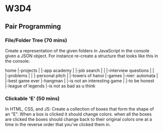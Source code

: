 # W3D4

## Pair Programming

### File/Folder Tree (70 mins)

Create a representation of the given folders in JavaScript in the console given a JSON object. For instance re-create a structure that looks like this in the console:

home
|-projects
|  |-app academy
|  |-job search
|  |  |-interview questions
|  |     |-problems
|  |     |-personal pitch
|  |-towers of hanoi
|-games
   |-nier: automata
   |  |-best game ever
   |-hangman
   |  |-is not an interesting game
   |  |-to be honest
   |-league of legends
      |-is not as bad as u think

### Clickable 'E' (50 mins)
In HTML, CSS, and JS: Create a collection of boxes that form the shape of an "E". When a box is clicked it should change colors. when all the boxes are clicked the boxes should change back to their original colors one at a time in the reverse order that you've clicked them in.
